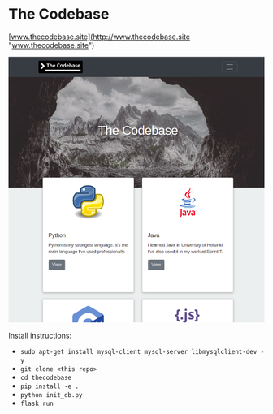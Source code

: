 # The Codebase

[www.thecodebase.site](http://www.thecodebase.site "www.thecodebase.site")

![alt text](thecodebase.png)

Install instructions:

* `sudo apt-get install mysql-client mysql-server libmysqlclient-dev -y`
* `git clone <this repo>`
* `cd thecodebase`
* `pip install -e .`
* `python init_db.py`
* `flask run`
